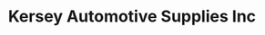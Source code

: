 ---
title: "Kersey Automotive Supplies Inc"
url: /indianapolis/kersey-automotive-supplies-inc/
shop: Autoteile
---
